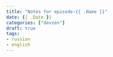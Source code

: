 ```yaml
---
title: "Notes for episode-{{ .Name }}"
date: {{ .Date }}
categories: ["devzen"]
draft: true
tags:
- russian
- english
---
```


